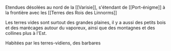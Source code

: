 Etendues désolées au nord de la [[Varisie]], s'étendant de [[Port-énigme]]  à la frontière avec les [[Terres des Rois des Linnorms]]

Les terres vides sont surtout des grandes plaines, il y a aussi des petits bois et des marécages autour du vaporeux, ainsi que des montagnes et des collines plus à l'Est.

Habitées par les terres-vidiens, des barbares